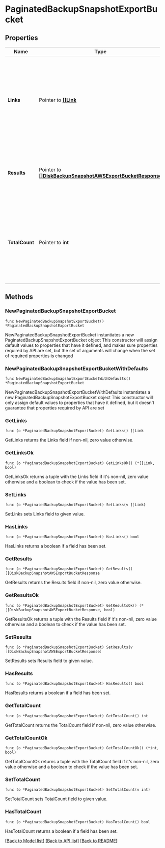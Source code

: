 # PaginatedBackupSnapshotExportBucket

## Properties

Name | Type | Description | Notes
------------ | ------------- | ------------- | -------------
**Links** | Pointer to [**[]Link**](Link.md) | List of one or more Uniform Resource Locators (URLs) that point to API sub-resources, related API resources, or both. RFC 5988 outlines these relationships. | [optional] [readonly] 
**Results** | Pointer to [**[]DiskBackupSnapshotAWSExportBucketResponse**](DiskBackupSnapshotAWSExportBucketResponse.md) | List of returned documents that MongoDB Cloud provides when completing this request. | [optional] [readonly] 
**TotalCount** | Pointer to **int** | Total number of documents available. MongoDB Cloud omits this value if &#x60;includeCount&#x60; is set to &#x60;false&#x60;. The total number is an estimate and may not be exact. | [optional] [readonly] 

## Methods

### NewPaginatedBackupSnapshotExportBucket

`func NewPaginatedBackupSnapshotExportBucket() *PaginatedBackupSnapshotExportBucket`

NewPaginatedBackupSnapshotExportBucket instantiates a new PaginatedBackupSnapshotExportBucket object
This constructor will assign default values to properties that have it defined,
and makes sure properties required by API are set, but the set of arguments
will change when the set of required properties is changed

### NewPaginatedBackupSnapshotExportBucketWithDefaults

`func NewPaginatedBackupSnapshotExportBucketWithDefaults() *PaginatedBackupSnapshotExportBucket`

NewPaginatedBackupSnapshotExportBucketWithDefaults instantiates a new PaginatedBackupSnapshotExportBucket object
This constructor will only assign default values to properties that have it defined,
but it doesn't guarantee that properties required by API are set

### GetLinks

`func (o *PaginatedBackupSnapshotExportBucket) GetLinks() []Link`

GetLinks returns the Links field if non-nil, zero value otherwise.

### GetLinksOk

`func (o *PaginatedBackupSnapshotExportBucket) GetLinksOk() (*[]Link, bool)`

GetLinksOk returns a tuple with the Links field if it's non-nil, zero value otherwise
and a boolean to check if the value has been set.

### SetLinks

`func (o *PaginatedBackupSnapshotExportBucket) SetLinks(v []Link)`

SetLinks sets Links field to given value.

### HasLinks

`func (o *PaginatedBackupSnapshotExportBucket) HasLinks() bool`

HasLinks returns a boolean if a field has been set.
### GetResults

`func (o *PaginatedBackupSnapshotExportBucket) GetResults() []DiskBackupSnapshotAWSExportBucketResponse`

GetResults returns the Results field if non-nil, zero value otherwise.

### GetResultsOk

`func (o *PaginatedBackupSnapshotExportBucket) GetResultsOk() (*[]DiskBackupSnapshotAWSExportBucketResponse, bool)`

GetResultsOk returns a tuple with the Results field if it's non-nil, zero value otherwise
and a boolean to check if the value has been set.

### SetResults

`func (o *PaginatedBackupSnapshotExportBucket) SetResults(v []DiskBackupSnapshotAWSExportBucketResponse)`

SetResults sets Results field to given value.

### HasResults

`func (o *PaginatedBackupSnapshotExportBucket) HasResults() bool`

HasResults returns a boolean if a field has been set.
### GetTotalCount

`func (o *PaginatedBackupSnapshotExportBucket) GetTotalCount() int`

GetTotalCount returns the TotalCount field if non-nil, zero value otherwise.

### GetTotalCountOk

`func (o *PaginatedBackupSnapshotExportBucket) GetTotalCountOk() (*int, bool)`

GetTotalCountOk returns a tuple with the TotalCount field if it's non-nil, zero value otherwise
and a boolean to check if the value has been set.

### SetTotalCount

`func (o *PaginatedBackupSnapshotExportBucket) SetTotalCount(v int)`

SetTotalCount sets TotalCount field to given value.

### HasTotalCount

`func (o *PaginatedBackupSnapshotExportBucket) HasTotalCount() bool`

HasTotalCount returns a boolean if a field has been set.

[[Back to Model list]](../README.md#documentation-for-models) [[Back to API list]](../README.md#documentation-for-api-endpoints) [[Back to README]](../README.md)


